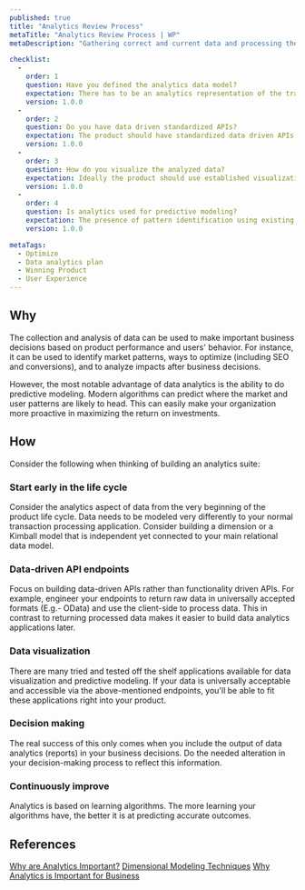 ```yaml
---
published: true
title: "Analytics Review Process"
metaTitle: "Analytics Review Process | WP"
metaDescription: "Gathering correct and current data and processing them to identify patterns and make predictions. Use this to enable data-driven decision making."

checklist: 
  -
    order: 1
    question: Have you defined the analytics data model?
    expectation: There has to be an analytics representation of the transaction data. Something like a Kimball model/Star schema should be in place.
    version: 1.0.0
  -
    order: 2
    question: Do you have data driven standardized APIs?
    expectation: The product should have standardized data driven APIs (apart from application APIs). These APIs should have authentication and data throttling concerns sorted.
    version: 1.0.0
  -
    order: 3
    question: How do you visualize the analyzed data?
    expectation: Ideally the product should use established visualization tools such as PowerBI. It should use the above mentioned data end points to seamlessly connect to data instead of exposing the data base directly. Embedded analytics could also be used here.
    version: 1.0.0
  -
    order: 4
    question: Is analytics used for predictive modeling?
    expectation: The presence of pattern identification using existing data. These patterns needs to be converted into business meaning and should be incorporated in decision making. 
    version: 1.0.0

metaTags:
  - Optimize
  - Data analytics plan
  - Winning Product
  - User Experience
---
```



## Why
The collection and analysis of data can be used to make important business decisions based on product performance and users' behavior. For instance, it can be used to identify market patterns, ways to optimize (including SEO and conversions), and to analyze impacts after business decisions.

However, the most notable advantage of data analytics is the ability to do predictive modeling. Modern algorithms can predict where the market and user patterns are likely to head. This can easily make your organization more proactive in maximizing the return on investments.

## How
Consider the following when thinking of building an analytics suite:

### Start early in the life cycle
Consider the analytics aspect of data from the very beginning of the product life cycle. Data needs to be modeled very differently to your normal transaction processing application. Consider building a dimension or a Kimball model that is independent yet connected to your main relational data model.

### Data-driven API endpoints
Focus on building data-driven APIs rather than functionality driven APIs. For example, engineer your endpoints to return raw data in universally accepted formats (E.g.- OData) and use the client-side to process data. This in contrast to returning processed data makes it easier to build data analytics applications later.

### Data visualization
There are many tried and tested off the shelf applications available for data visualization and predictive modeling. If your data is universally acceptable and accessible via the above-mentioned endpoints, you'll be able to fit these applications right into your product.

### Decision making
The real success of this only comes when you include the output of data analytics (reports) in your business decisions. Do the needed alteration in your decision-making process to reflect this information.

### Continuously improve
Analytics is based on learning algorithms. The more learning your algorithms have, the better it is at predicting accurate outcomes. 

## References
[Why are Analytics Important?](https://www.webfx.com/internet-marketing/why-are-analytics-important.html)
[Dimensional Modeling Techniques](https://www.kimballgroup.com/data-warehouse-business-intelligence-resources/kimball-techniques/dimensional-modeling-techniques/)
[Why Analytics is Important for Business](https://blog.stormid.com/why-analytics-is-important-for-business/)
